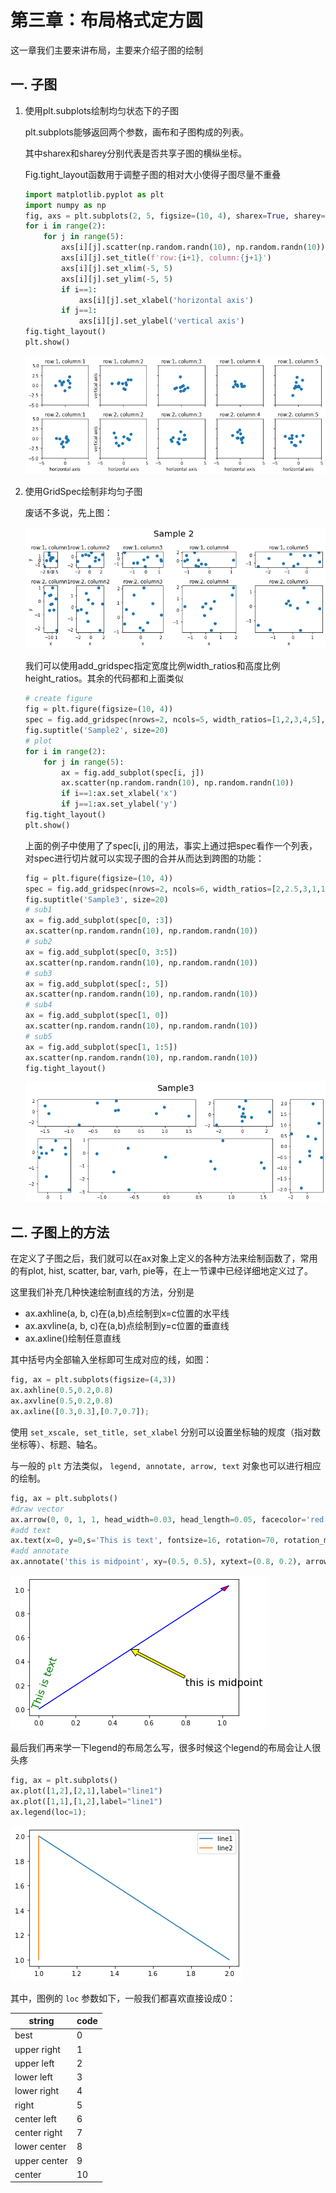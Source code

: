 # 第三章：布局格式定方圆

这一章我们主要来讲布局，主要来介绍子图的绘制

## 一. 子图

1. 使用plt.subplots绘制均匀状态下的子图

   plt.subplots能够返回两个参数，画布和子图构成的列表。

   其中sharex和sharey分别代表是否共享子图的横纵坐标。

   Fig.tight_layout函数用于调整子图的相对大小使得子图尽量不重叠

   ```python
   import matplotlib.pyplot as plt
   import numpy as np
   fig, axs = plt.subplots(2, 5, figsize=(10, 4), sharex=True, sharey=True)
   for i in range(2):
       for j in range(5):
           axs[i][j].scatter(np.random.randn(10), np.random.randn(10))
           axs[i][j].set_title(f'row:{i+1}, column:{j+1}')
           axs[i][j].set_xlim(-5, 5)
           axs[i][j].set_ylim(-5, 5)
           if i==1:
               axs[i][j].set_xlabel('horizontal axis')
           if j==1: 
               axs[i][j].set_ylabel('vertical axis')
   fig.tight_layout()
   plt.show()
   ```

   ![](material/ch3_subplot1.png)

   

2. 使用GridSpec绘制非均匀子图

   废话不多说，先上图：

   ![](material/ch3_subplot2.png)

   我们可以使用add_gridspec指定宽度比例width_ratios和高度比例height_ratios。其余的代码都和上面类似

   ```python
   # create figure
   fig = plt.figure(figsize=(10, 4))
   spec = fig.add_gridspec(nrows=2, ncols=5, width_ratios=[1,2,3,4,5], height_ratios=[1,3])
   fig.suptitle('Sample2', size=20)
   # plot
   for i in range(2):
       for j in range(5):
           ax = fig.add_subplot(spec[i, j])
           ax.scatter(np.random.randn(10), np.random.randn(10))
           if i==1:ax.set_xlabel('x')
           if j==1:ax.set_ylabel('y')
   fig.tight_layout()
   plt.show()
   ```

   上面的例子中使用了了spec[i, j]的用法，事实上通过把spec看作一个列表，对spec进行切片就可以实现子图的合并从而达到跨图的功能：

   ```python
   fig = plt.figure(figsize=(10, 4))
   spec = fig.add_gridspec(nrows=2, ncols=6, width_ratios=[2,2.5,3,1,1.5,2], height_ratios=[1,2])
   fig.suptitle('Sample3', size=20)
   # sub1
   ax = fig.add_subplot(spec[0, :3])
   ax.scatter(np.random.randn(10), np.random.randn(10))
   # sub2
   ax = fig.add_subplot(spec[0, 3:5])
   ax.scatter(np.random.randn(10), np.random.randn(10))
   # sub3
   ax = fig.add_subplot(spec[:, 5])
   ax.scatter(np.random.randn(10), np.random.randn(10))
   # sub4
   ax = fig.add_subplot(spec[1, 0])
   ax.scatter(np.random.randn(10), np.random.randn(10))
   # sub5
   ax = fig.add_subplot(spec[1, 1:5])
   ax.scatter(np.random.randn(10), np.random.randn(10))
   fig.tight_layout()
   ```

   ![](material/ch3_subplot3.png)

## 二. 子图上的方法

在定义了子图之后，我们就可以在ax对象上定义的各种方法来绘制函数了，常用的有plot, hist, scatter, bar, varh, pie等，在上一节课中已经详细地定义过了。

这里我们补充几种快速绘制直线的方法，分别是

- ax.axhline(a, b, c)在(a,b)点绘制到x=c位置的水平线
- ax.axvline(a, b, c)在(a,b)点绘制到y=c位置的垂直线
- ax.axline()绘制任意直线

其中括号内全部输入坐标即可生成对应的线，如图：

```python
fig, ax = plt.subplots(figsize=(4,3))
ax.axhline(0.5,0.2,0.8)
ax.axvline(0.5,0.2,0.8)
ax.axline([0.3,0.3],[0.7,0.7]);
```

使用 `set_xscale, set_title, set_xlabel` 分别可以设置坐标轴的规度（指对数坐标等）、标题、轴名。

与一般的 `plt` 方法类似， `legend, annotate, arrow, text` 对象也可以进行相应的绘制。

```python
fig, ax = plt.subplots()
#draw vector
ax.arrow(0, 0, 1, 1, head_width=0.03, head_length=0.05, facecolor='red', edgecolor='blue')
#add text
ax.text(x=0, y=0,s='This is text', fontsize=16, rotation=70, rotation_mode='anchor', color='green')
#add annotate
ax.annotate('this is midpoint', xy=(0.5, 0.5), xytext=(0.8, 0.2), arrowprops=dict(facecolor='yellow', edgecolor='black'), fontsize=16);
```

![](material/ch3_ax1.png)

最后我们再来学一下legend的布局怎么写，很多时候这个legend的布局会让人很头疼

```python
fig, ax = plt.subplots()
ax.plot([1,2],[2,1],label="line1")
ax.plot([1,1],[1,2],label="line1")
ax.legend(loc=1);
```

![](material/ch3_legend.png)

其中，图例的 `loc` 参数如下，一般我们都喜欢直接设成0：

| string       | code |
| ------------ | ---- |
| best         | 0    |
| upper right  | 1    |
| upper left   | 2    |
| lower left   | 3    |
| lower right  | 4    |
| right        | 5    |
| center left  | 6    |
| center right | 7    |
| lower center | 8    |
| upper center | 9    |
| center       | 10   |